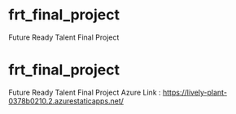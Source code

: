 # frt_final_project
Future Ready Talent Final Project
# frt_final_project
Future Ready Talent Final Project
Azure Link : https://lively-plant-0378b0210.2.azurestaticapps.net/
